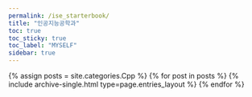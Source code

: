 ```yaml
---
permalink: /ise_starterbook/
title: "인공지능공학과"
toc: true
toc_sticky: true
toc_label: "MYSELF"
sidebar: true
---
```



{% assign posts = site.categories.Cpp %}
{% for post in posts %} {% include archive-single.html type=page.entries_layout %} {% endfor %}